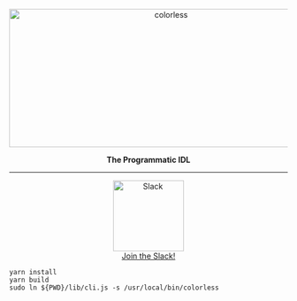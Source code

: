 <p align="center">
  <a href="https://www.colorless-idl.org/">
    <img alt="colorless" src="https://raw.githubusercontent.com/jxv/colorless-data/master/colorless.png" width="570" height="250">
  </a>
</p>


<p align="center">
  <b>The Programmatic IDL</b>
</p>

<hr />

<p align="center">
<a href="https://join.slack.com/t/colorless-idl/shared_invite/enQtMjQ5NTIzMjQyNzQwLWQ1YmU4YzE3MTEwMDBjMDg5NTU2NzJhNDFkZjIzOGEzMzNhMTAwYjE0MDUyNGE0MzU0N2NkZDg5ZDA1NTY0MmM">
    <img alt="Slack" src="https://raw.githubusercontent.com/jxv/colorless-data/master/slack-512.png" width="128" height="128"><br/>Join the Slack!
</a>
</p>

```shell
yarn install
yarn build
sudo ln ${PWD}/lib/cli.js -s /usr/local/bin/colorless
```
